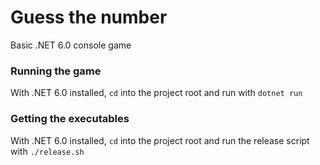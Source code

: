 # Guess the number
Basic .NET 6.0 console game

### Running the game
With .NET 6.0 installed, `cd` into the project root and run with `dotnet run`

### Getting the executables
With .NET 6.0 installed, `cd` into the project root and run the release script with `./release.sh`
